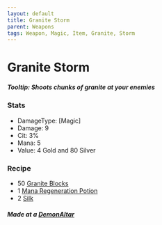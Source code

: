 ```yaml
---
layout: default
title: Granite Storm
parent: Weapons
tags: Weapon, Magic, Item, Granite, Storm
---
```


# Granite Storm

##### Tooltip: *Shoots chunks of granite at your enemies*

### Stats
- DamageType: [Magic]
- Damage: 9
- Cit: 3%
- Mana: 5
- Value: 4 Gold and 80 Silver

### Recipe
- 50 [Granite Blocks](https://terraria.gamepedia.com/Granite_Block)
- 1 [Mana Regeneration Potion](https://terraria.gamepedia.com/Mana_Regeneration_Potion)
- 2 [Silk](https://terraria.gamepedia.com/Silk)

##### Made at a [DemonAltar](https://terraria.gamepedia.com/Demon_Altar)